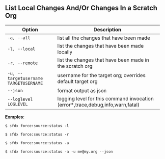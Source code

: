 ## List Local Changes And/Or Changes In a Scratch Org



Option | Description
--- | --- 
```-a, --all``` | list all the changes that have been made
```-l, --local``` | list the changes that have been made locally
```-r, --remote``` | list the changes that have been made in the scratch org
```-u, --targetusername TARGETUSERNAME``` | username for the target org; overrides default target org
```--json``` | format output as json
```--loglevel LOGLEVEL``` | logging level for this command invocation (error*,trace,debug,info,warn,fatal)


__Exmples:__ 

```
$ sfdx force:source:status -l

$ sfdx force:source:status -r

$ sfdx force:source:status -a

$ sfdx force:source:status -a -u me@my.org --json

```

